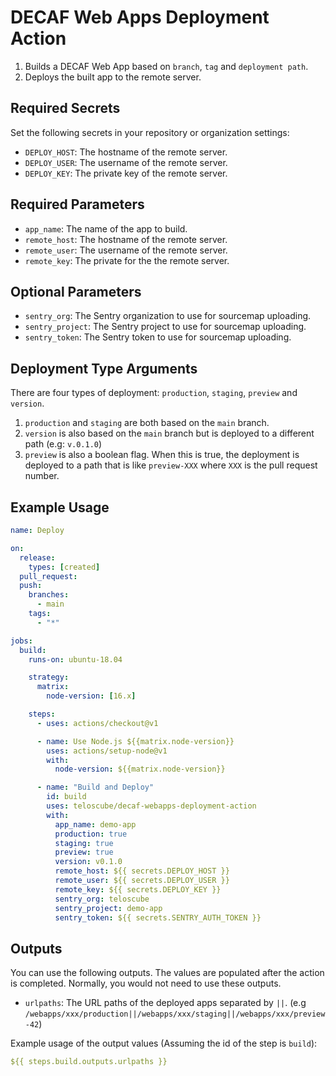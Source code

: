 # DECAF Web Apps Deployment Action

1. Builds a DECAF Web App based on `branch`, `tag` and `deployment path`.
2. Deploys the built app to the remote server.

## Required Secrets

Set the following secrets in your repository or organization settings:

- `DEPLOY_HOST`: The hostname of the remote server.
- `DEPLOY_USER`: The username of the remote server.
- `DEPLOY_KEY`: The private key of the remote server.

## Required Parameters

- `app_name`: The name of the app to build.
- `remote_host`: The hostname of the remote server.
- `remote_user`: The username of the remote server.
- `remote_key`: The private for the the remote server.

## Optional Parameters


- `sentry_org`: The Sentry organization to use for sourcemap uploading.
- `sentry_project`: The Sentry project to use for sourcemap uploading.
- `sentry_token`: The Sentry token to use for sourcemap uploading.


## Deployment Type Arguments

There are four types of deployment: `production`, `staging`, `preview` and `version`.

1. `production` and `staging` are both based on the `main` branch.
2. `version` is also based on the `main` branch but is deployed to a different path (e.g: `v.0.1.0`)
3. `preview` is also a boolean flag. When this is true, the deployment is deployed to a path that is like `preview-XXX` where `XXX` is the pull request number.

## Example Usage

```yml
name: Deploy

on:
  release:
    types: [created]
  pull_request:
  push:
    branches:
      - main
    tags:
      - "*"

jobs:
  build:
    runs-on: ubuntu-18.04

    strategy:
      matrix:
        node-version: [16.x]

    steps:
      - uses: actions/checkout@v1

      - name: Use Node.js ${{matrix.node-version}}
        uses: actions/setup-node@v1
        with:
          node-version: ${{matrix.node-version}}

      - name: "Build and Deploy"
        id: build
        uses: teloscube/decaf-webapps-deployment-action
        with:
          app_name: demo-app
          production: true
          staging: true
          preview: true
          version: v0.1.0
          remote_host: ${{ secrets.DEPLOY_HOST }}
          remote_user: ${{ secrets.DEPLOY_USER }}
          remote_key: ${{ secrets.DEPLOY_KEY }}
          sentry_org: teloscube
          sentry_project: demo-app
          sentry_token: ${{ secrets.SENTRY_AUTH_TOKEN }}
```

## Outputs

You can use the following outputs. The values are populated after the action is completed. Normally, you would not need to use these outputs.

- `urlpaths`: The URL paths of the deployed apps separated by `||`. (e.g `/webapps/xxx/production||/webapps/xxx/staging||/webapps/xxx/preview-42`)

Example usage of the output values (Assuming the id of the step is `build`):

```yml
${{ steps.build.outputs.urlpaths }}
```
